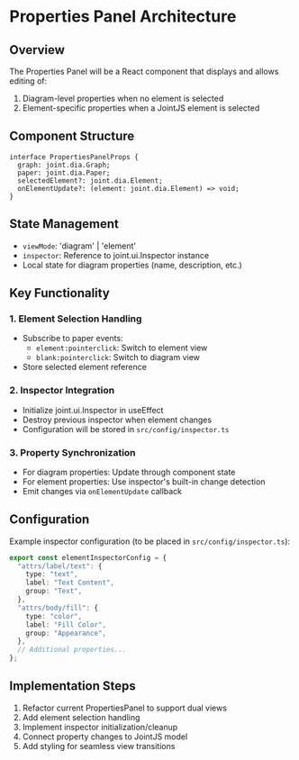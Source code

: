 # Properties Panel Architecture

## Overview

The Properties Panel will be a React component that displays and allows editing of:

1. Diagram-level properties when no element is selected
2. Element-specific properties when a JointJS element is selected

## Component Structure

```tsx
interface PropertiesPanelProps {
  graph: joint.dia.Graph;
  paper: joint.dia.Paper;
  selectedElement?: joint.dia.Element;
  onElementUpdate?: (element: joint.dia.Element) => void;
}
```

## State Management

- `viewMode`: 'diagram' | 'element'
- `inspector`: Reference to joint.ui.Inspector instance
- Local state for diagram properties (name, description, etc.)

## Key Functionality

### 1. Element Selection Handling

- Subscribe to paper events:
  - `element:pointerclick`: Switch to element view
  - `blank:pointerclick`: Switch to diagram view
- Store selected element reference

### 2. Inspector Integration

- Initialize joint.ui.Inspector in useEffect
- Destroy previous inspector when element changes
- Configuration will be stored in `src/config/inspector.ts`

### 3. Property Synchronization

- For diagram properties: Update through component state
- For element properties: Use inspector's built-in change detection
- Emit changes via `onElementUpdate` callback

## Configuration

Example inspector configuration (to be placed in `src/config/inspector.ts`):

```ts
export const elementInspectorConfig = {
  "attrs/label/text": {
    type: "text",
    label: "Text Content",
    group: "Text",
  },
  "attrs/body/fill": {
    type: "color",
    label: "Fill Color",
    group: "Appearance",
  },
  // Additional properties...
};
```

## Implementation Steps

1. Refactor current PropertiesPanel to support dual views
2. Add element selection handling
3. Implement inspector initialization/cleanup
4. Connect property changes to JointJS model
5. Add styling for seamless view transitions
